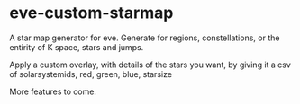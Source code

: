 eve-custom-starmap
==================


A star map generator for eve. Generate for regions, constellations, or the entirity of K space, stars and jumps.

Apply a custom overlay, with details of the stars you want, by giving it a csv of solarsystemids, red, green, blue, starsize

More features to come.

